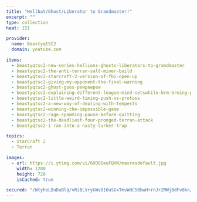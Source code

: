 ```yaml
---
title: "Hellbat/Ghost/Liberator to Grandmaster!"
excerpt: ""
type: collection
heat: 151

provider:
  name: BeastyqtSC2
  domain: youtube.com

items:
  - beastyqtsc2-new-series-hellions-ghosts-liberators-to-grandmaster
  - beastyqtsc2-the-anti-terran-salt-miner-build
  - beastyqtsc2-starcraft-2-version-of-fbi-open-up
  - beastyqtsc2-giving-my-opponent-the-final-warning
  - beastyqtsc2-ghost-goes-pewpewpew
  - beastyqtsc2-explaining-different-league-mind-setswhile-brm-brming-people
  - beastyqtsc2-little-weird-timing-push-vs-protoss
  - beastyqtsc2-a-new-way-of-dealing-with-tempests
  - beastyqtsc2-winning-the-impossible-game
  - beastyqtsc2-rage-spamming-pause-before-quitting
  - beastyqtsc2-the-deadliest-four-pronged-terran-attack
  - beastyqtsc2-i-ran-into-a-nasty-lurker-trap

topics:
  - StarCraft 2
  - Terran

images:
  - url: https://i.ytimg.com/vi/6XOOIeuFQHM/maxresdefault.jpg
    width: 1280
    height: 720
    isCached: true

secured: "/WtyhoLDuDuBlq/vRiBLVryGWvD1OuSGxTmvWdC5BbwH+rnJ+ZMWjBdFv8kn/HabbuOUJF61yKgwAT85CjRUZw+TFP7Vxw79ySyKWtYtiS6Hw/uplZsOXEt/xMuluBh2GCu6dOvOV8dmxP5RyT1MBzs7s5oITqYFEU+j3yxiOKEp7MWNDCS9H1WBK5HXF2de2vSDiqoK9CKS0oz1/mgnTbRBn2S+HfRCNBAKylFsD8QwQbM4WjsIBptgc5nitnaAmBL3S6hiBIdFXKiPAxnhd89acy2Gd9rHU1Xfgc1gBAcUl+3oio9A6NecDxXq/dJP13XKqaK+eGZ96TWixEFjXdZTlCVfOPiXEQvHBK/+X/Y=;0YrsBO4jH1Tgiz5OvyumDw=="
---
```


